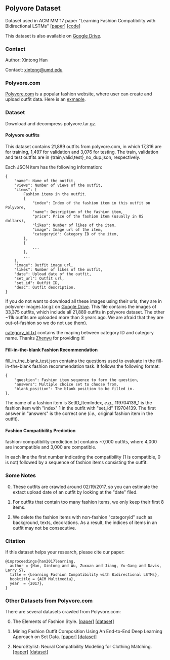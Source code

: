 ## Polyvore Dataset
Dataset used in ACM MM'17 paper "Learning Fashion Compatibility with Bidirectional LSTMs" [[paper]](https://arxiv.org/pdf/1707.05691.pdf) [[code]](https://github.com/xthan/polyvore)

This dataset is also available on [Google Drive](https://drive.google.com/drive/folders/0B4Eo9mft9jwoVDNEWlhEbUNUSE0).



### Contact
Author: Xintong Han

Contact: xintong@umd.edu

### Polyvore.com

[Polyvore.com](https://www.polyvore.com/outfits/search.sets?date=day&item_count.from=4&item_count.to=10) is a popular fashion website, where user can create and upload outfit data. Here is an [exmaple](https://www.polyvore.com/striped_blazer/set?id=227166819).

### Dataset

Download and decompress polyvore.tar.gz.

#### Polyvore outfits

This dataset contains 21,889 outfits from polyvore.com, in which 17,316 are for training, 1,497 for validation and 3,076 for testing. The train, validation and test outfits are in {train,valid,test}_no_dup.json, respectively.

Each JSON item has the following information:

    {
        "name": Name of the outfit, 
        "views": Number of views of the outfit,
        "items": [
            Fashion items in the outfit.
            {
                "index": Index of the fashion item in this outfit on Polyvore,
                "name": Description of the fashion item,
                "price": Price of the fashion item (usually in US dollars),
                "likes": Number of likes of the item,
                "image": Image url of the item,
                "categoryid": Category ID of the item,
            }, 
            {
                ...
            }, 
            ...
        ], 
        "image": Outfit image url,
        "likes": Number of likes of the outfit,
        "date": Upload date of the outfit,
        "set_url": Outfit url,
        "set_id": Outfit ID,
        "desc": Outfit description.
    }
    

If you do not want to download all these images using their urls, they are in polyvore-images.tar.gz on [Google Drive](https://drive.google.com/drive/folders/0B4Eo9mft9jwoVDNEWlhEbUNUSE0). This file contains the images of 33,375 outfits, which include all 21,889 outfits in polyvore dataset. The other ~11k outfits are uploaded more than 3 years ago. We are afraid that they are out-of-fashion so we do not use them).

[category_id.txt](https://github.com/xthan/polyvore-dataset/blob/master/category_id.txt) contains the maping between category ID and category name. Thanks [Zhenyu](https://github.com/zyyang) for providing it!

#### Fill-in-the-blank Fashion Recommendation

fill_in_the_blank_test.json contains the questions used to evaluate in the fill-in-the-blank fashion recommendation task. It follows the following format:

    {
        "question": Fashion item sequence to form the question,
        "answers": Multiple choice set to choose from,
        "blank_position": The blank position to be filled in.
    },
    
The name of a fashion item is SetID_ItemIndex, _e.g._, 119704139_1 is the fashion item with "index" 1 in the outfit with "set_id" 119704139. The first answer in "answers" is the correct one (_i.e.,_ original fashion item in the outfit). 


#### Fashion Compatibility Prediction

fashion-compatibility-prediction.txt contains ~7,000 outfits, where 4,000 are incompatible and 3,000 are compatible.

In each line the first number indicating the compatibility (1 is compatible, 0 is not) followed by a sequence of fashion items consisting the outfit.

### Some Notes
0. These outfits are crawled around 02/19/2017, so you can estimate the extact upload date of an outfit by looking at the "date" filed.

0. For outfits that contain too many fashion items, we only keep their first 8 items.

0. We delete the fashion items with non-fashion "categoryid" such as background, texts, decorations. As a result, the indices of items in an outfit may not be consecutive.


### Citation

If this dataset helps your research, please cite our paper:

    @inproceedings{han2017learning,
      author = {Han, Xintong and Wu, Zuxuan and Jiang, Yu-Gang and Davis, Larry S},
      title = {Learning Fashion Compatibility with Bidirectional LSTMs},
      booktitle = {ACM Multimedia},
      year  = {2017},
    }

### Other Datasets from Polyvore.com

There are several datasets crawled from Polyvore.com:

0. The Elements of Fashion Style. [[paper]](http://ranjithakumar.net/resources/vaccaro-uist2016-fashion.pdf) [[dataset]](https://github.com/kristenvaccaro/fashion-data)

0. Mining Fashion Outfit Composition Using An End-to-End Deep Learning Approach on Set Data. [[paper]](https://arxiv.org/pdf/1608.03016.pdf) [[dataset]](https://github.com/raingo/outfit)

0. NeuroStylist: Neural Compatibility Modeling for Clothing Matching. [[paper]](https://drive.google.com/file/d/0B9ef99fUwsVZbjIxNUlKTFZMWUU/view) [[dataset]](http://neurostylist.farbox.com/)
